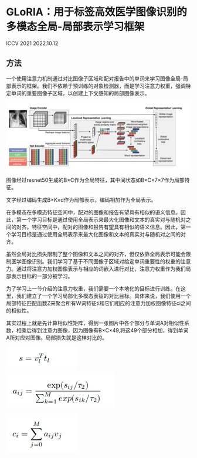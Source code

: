 # GLoRIA：用于标签高效医学图像识别的多模态全局-局部表示学习框架

ICCV 2021      2022.10.12

## 方法

一个使用注意力机制通过对比图像子区域和配对报告中的单词来学习图像全局-局部表示的框架。我们不依赖于预训练的对象检测器，而是学习注意力权重，强调特定单词的重要图像子区域，以创建上下文感知的局部图像表示。

![image-20221012211608944](../image/image-20221012211608944.png)

图像经过resnet50生成的B×C作为全局特征，其中间状态如B×C×7×7作为局部特征。

文字经过编码生成B×K×d作为局部表示，编码相加作为全局表示。

在多模态在多模态特征空间中，配对的图像和报告有望具有相似的语义信息。因此，第一个学习目标是通过使用全局表示来最大化图像和文本的真实对与随机对之间的对齐。特征空间中，配对的图像和报告有望具有相似的语义信息。因此，第一个学习目标是通过使用全局表示来最大化图像和文本的真实对与随机对之间的对齐。

虽然全局对比损失限制了整个图像和文本之间的对齐，但仅依靠全局表示可能会限制医学图像识别。我们学习了基于不同图像子区域对给定单词重要性的权重的注意力。通过将注意力加权图像表示与相应的词嵌入进行对比，注意力权重作为我们局部表示目标的一部分被学习。

为了学习上一节介绍的注意力权重，我们需要一个本地化的目标进行训练。在这里，我们建立了一个学习局部化多模态表征的对比目标。具体来说，我们使用一个局部特征匹配函数Z来聚合所有W词特征ti和它们相应的注意力加权图像特征ci之间的相似性。

其实过程上就是先计算相似性矩阵，得到一张图片中各个部分与单词A对相似性系数，相乘后得到注意力图像，因为图像有B×C×49,将这49个部分相加，得到单词A所对应对图像。局部损失就是这样对比的。

![image-20221013085350544](../image/image-20221013085350544.png)

![image-20221013085406506](../image/image-20221013085406506.png)

![image-20221013085418458](../image/image-20221013085418458.png)

